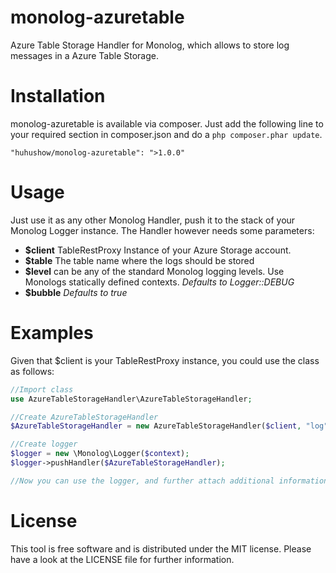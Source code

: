 monolog-azuretable
=============

Azure Table Storage Handler for Monolog, which allows to store log messages in a Azure Table Storage.

# Installation
monolog-azuretable is available via composer. Just add the following line to your required section in composer.json and do a `php composer.phar update`.

```
"huhushow/monolog-azuretable": ">1.0.0"
```

# Usage
Just use it as any other Monolog Handler, push it to the stack of your Monolog Logger instance. The Handler however needs some parameters:

- **$client** TableRestProxy Instance of your Azure Storage account.
- **$table** The table name where the logs should be stored
- **$level** can be any of the standard Monolog logging levels. Use Monologs statically defined contexts. _Defaults to Logger::DEBUG_
- **$bubble** _Defaults to true_

# Examples
Given that $client is your TableRestProxy instance, you could use the class as follows:

```php
//Import class
use AzureTableStorageHandler\AzureTableStorageHandler;

//Create AzureTableStorageHandler
$AzureTableStorageHandler = new AzureTableStorageHandler($client, "log", \Monolog\Logger::DEBUG);

//Create logger
$logger = new \Monolog\Logger($context);
$logger->pushHandler($AzureTableStorageHandler);

//Now you can use the logger, and further attach additional information
```

# License
This tool is free software and is distributed under the MIT license. Please have a look at the LICENSE file for further information.